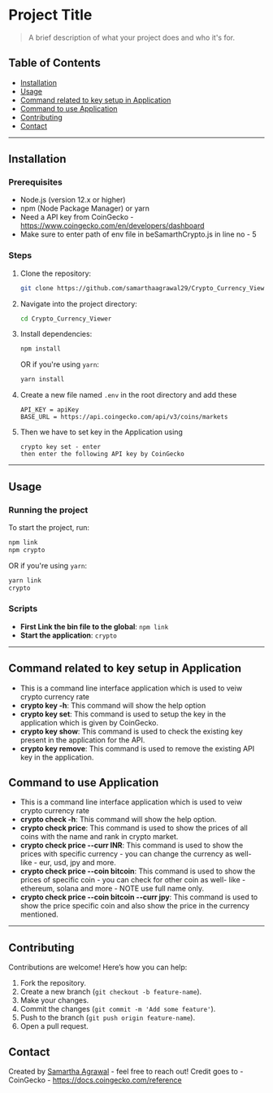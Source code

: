 
# Project Title

> A brief description of what your project does and who it's for.

## Table of Contents

- [Installation](#installation)
- [Usage](#usage)
- [Command related to key setup in Application](#keySetup)
- [Command to use Application](#useApplication)
- [Contributing](#contributing)
- [Contact](#contact)

---

## Installation

### Prerequisites

- Node.js (version 12.x or higher)
- npm (Node Package Manager) or yarn
- Need a API key from CoinGecko - https://www.coingecko.com/en/developers/dashboard
- Make sure to enter path of env file in beSamarthCrypto.js in line no - 5

### Steps

1. Clone the repository:
   ```bash
   git clone https://github.com/samarthaagrawal29/Crypto_Currency_Viewer.git
   ```

2. Navigate into the project directory:
   ```bash
   cd Crypto_Currency_Viewer
   ```

3. Install dependencies:
   ```bash
   npm install
   ```
   OR if you're using `yarn`:
   ```bash
   yarn install
   ```
4. Create a new file named `.env` in the root directory and add these
    ```
    API_KEY = apiKey
    BASE_URL = https://api.coingecko.com/api/v3/coins/markets
    ```
5. Then we have to set key in the Application using
    ```
    crypto key set - enter
    then enter the following API key by CoinGecko
    ```
---

## Usage

### Running the project

To start the project, run:

```bash
npm link
npm crypto
```
OR if you're using `yarn`:
```bash
yarn link
crypto
```

### Scripts

- **First Link the bin file to the global**: `npm link`
- **Start the application**: `crypto`

---

## Command related to key setup in Application
- This is a command line interface application which is used to veiw crypto currency rate
- **crypto key -h**: This command will show the help option
- **crypto key set**: This command is used to setup the key in the application which is given by CoinGecko.
- **crypto key show**: This command is used to check the existing key present in the application for the API.
- **crypto key remove**: This command is used to remove the existing API key in the application.

## Command to use Application
- This is a command line interface application which is used to veiw crypto currency rate
- **crypto check -h**: This command will show the help option.
- **crypto check price**: This command is used to show the prices of all coins with the name and rank in crypto market.
- **crypto check price --curr INR**: This command is used to show the prices with specific currency - you can change the currency as well- like - eur, usd, jpy and more.
- **crypto check price --coin bitcoin**: This command is used to show the prices of specific coin - you can check for other coin as well- like - ethereum, solana and more - NOTE use full name only.
- **crypto check price --coin bitcoin --curr jpy**: This command is used to show the price specific coin and also show the price in the currency mentioned.
---

## Contributing

Contributions are welcome! Here’s how you can help:

1. Fork the repository.
2. Create a new branch (`git checkout -b feature-name`).
3. Make your changes.
4. Commit the changes (`git commit -m 'Add some feature'`).
5. Push to the branch (`git push origin feature-name`).
6. Open a pull request.


## Contact

Created by [Samartha Agrawal](https://github.com/samarthaagrawal29) - feel free to reach out!
Credit goes to - CoinGecko - https://docs.coingecko.com/reference
